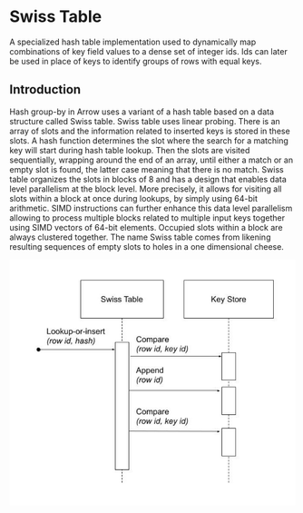 # Swiss Table

A specialized hash table implementation used to dynamically map combinations of key field values to a dense set of integer ids. Ids can later be used in place of keys to identify groups of rows with equal keys.

## Introduction

Hash group-by in Arrow uses a variant of a hash table based on a data structure called Swiss table. Swiss table uses linear probing. There is an array of slots and the information related to inserted keys is stored in these slots. A hash function determines the slot where the search for a matching key will start during hash table lookup. Then the slots are visited sequentially, wrapping around the end of an array, until either a match or an empty slot is found, the latter case meaning that there is no match.  Swiss table organizes the slots in blocks of 8 and has a design that enables data level parallelism at the block level. More precisely, it allows for visiting all slots within a block at once during lookups, by simply using 64-bit arithmetic. SIMD instructions can further enhance this data level parallelism allowing to process multiple blocks related to multiple input keys together using SIMD vectors of 64-bit elements. Occupied slots within a block are always clustered together. The name Swiss table comes from likening resulting sequences of empty slots to holes in a one dimensional cheese.

![alt text](img/key_map.jpg)
